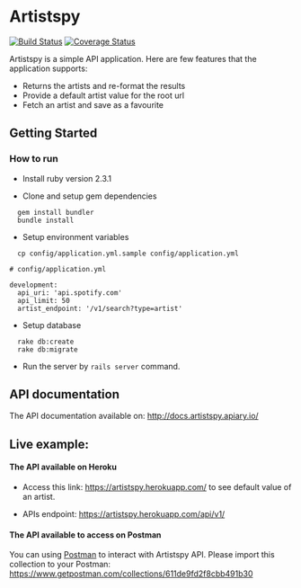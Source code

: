 # Artistspy

[![Build Status](https://travis-ci.org/vinhnglx/artspy.svg?branch=develop)](https://travis-ci.org/vinhnglx/artspy)
[![Coverage Status](https://coveralls.io/repos/github/vinhnglx/artspy/badge.svg?branch=develop)](https://coveralls.io/github/vinhnglx/artspy?branch=develop)

Artistspy is a simple API application. Here are few features that the application  supports:

- Returns the artists and re-format the results
- Provide a default artist value for the root url
- Fetch an artist and save as a favourite

## Getting Started

### How to run

- Install ruby version 2.3.1

- Clone and setup gem dependencies

```
  gem install bundler
  bundle install
```

- Setup environment variables

```
  cp config/application.yml.sample config/application.yml
```

```
# config/application.yml

development:
  api_uri: 'api.spotify.com'
  api_limit: 50
  artist_endpoint: '/v1/search?type=artist'
```

- Setup database

```
  rake db:create
  rake db:migrate
```

- Run the server by `rails server` command.

## API documentation

The API documentation available on: http://docs.artistspy.apiary.io/

## Live example:

#### The API available on Heroku

- Access this link: https://artistspy.herokuapp.com/ to see default value of an artist.

- APIs endpoint: https://artistspy.herokuapp.com/api/v1/

#### The API available to access on Postman

You can using [Postman](https://www.getpostman.com/) to interact with Artistspy API. Please import this collection to your Postman: https://www.getpostman.com/collections/611de9fd2f8cbb491b30
